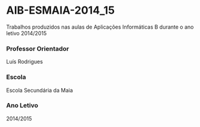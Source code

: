 # AIB-ESMAIA-2014_15
Trabalhos produzidos nas aulas de Aplicações Informáticas B durante o ano letivo 2014/2015

### Professor Orientador ###
Luís Rodrigues

### Escola ###
Escola Secundária da Maia

### Ano Letivo ###
2014/2015
